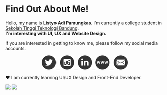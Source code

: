 

# Find Out About Me!

Hello, my name is **Listyo Adi Pamungkas**. I'm currently a college student  in  [Sekolah Tinggi Teknologi Bandung](https://sttbandung.ac.id/).  
<strong>I'm interesting with UI, UX and Website Design.</strong>

If you are interested in getting to know me, please follow my social media accounts.
<p align="center">
        <a href="https://twitter.com/nerufuyo" >
            <img src="images/twitter.png" height="45px">&nbsp;&nbsp;
        </a>
        <a href="https://www.instagram.com/mbaharip_//" >
            <img src="images/instagram.png" height="45px">&nbsp;&nbsp;
        </a>
        <a href="https://www.linkedin.com/in/listyo-adi-pamungkas-851490205/" >
            <img src="images/linkedin.png" height="45px">&nbsp;&nbsp;
        </a>
        <a href="https://www.nerufuyo.me/" >
            <img src="images/website.png" height="45px">&nbsp;&nbsp;
        </a>
        <a href="mailto:support@listyoadipamungkas65@gmail.com" >
            <img src="images/email.png" height="45px">
        </a>
    </p>

❤ I am currently learning UI/UX Design and Front-End Developer.

<img height="180em" src="https://github-readme-stats-eight-theta.vercel.app/api?username=nerufuyo&show_icons=true&theme=onedark&include_all_commits=true&count_private=true"/>
<img height="180em" src="https://github-readme-stats-eight-theta.vercel.app/api/top-langs/?username=nerufuyo&layout=compact&langs_count=8&theme=onedark"/>
</a>
</p>
